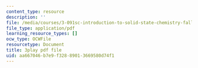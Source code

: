 ```yaml
---
content_type: resource
description: ''
file: /media/courses/3-091sc-introduction-to-solid-state-chemistry-fall-2010/aa667046b7e9f32889013669580d74f1_czAWbZLxFNM.pdf
file_type: application/pdf
learning_resource_types: []
ocw_type: OCWFile
resourcetype: Document
title: 3play pdf file
uid: aa667046-b7e9-f328-8901-3669580d74f1
---
```

